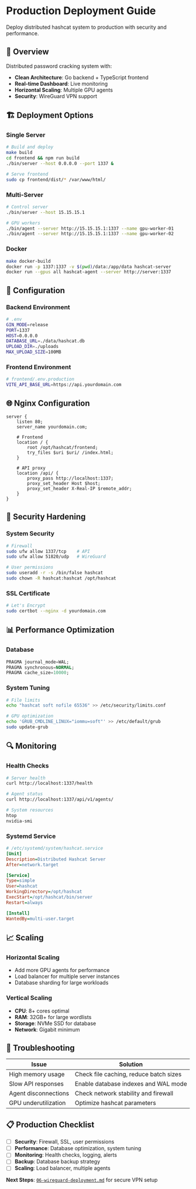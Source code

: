# Production Deployment Guide

Deploy distributed hashcat system to production with security and performance.

## 🚀 Overview

Distributed password cracking system with:
- **Clean Architecture**: Go backend + TypeScript frontend
- **Real-time Dashboard**: Live monitoring
- **Horizontal Scaling**: Multiple GPU agents
- **Security**: WireGuard VPN support

## 🏗️ Deployment Options

### **Single Server**
```bash
# Build and deploy
make build
cd frontend && npm run build
./bin/server --host 0.0.0.0 --port 1337 &

# Serve frontend
sudo cp frontend/dist/* /var/www/html/
```

### **Multi-Server**
```bash
# Control server
./bin/server --host 15.15.15.1

# GPU workers
./bin/agent --server http://15.15.15.1:1337 --name gpu-worker-01
./bin/agent --server http://15.15.15.1:1337 --name gpu-worker-02
```

### **Docker**
```bash
make docker-build
docker run -p 1337:1337 -v $(pwd)/data:/app/data hashcat-server
docker run --gpus all hashcat-agent --server http://server:1337
```

## 🔧 Configuration

### **Backend Environment**
```bash
# .env
GIN_MODE=release
PORT=1337
HOST=0.0.0.0
DATABASE_URL=./data/hashcat.db
UPLOAD_DIR=./uploads
MAX_UPLOAD_SIZE=100MB
```

### **Frontend Environment**
```bash
# frontend/.env.production
VITE_API_BASE_URL=https://api.yourdomain.com
```

## 🌐 Nginx Configuration

```nginx
server {
    listen 80;
    server_name yourdomain.com;

    # Frontend
    location / {
        root /opt/hashcat/frontend;
        try_files $uri $uri/ /index.html;
    }

    # API proxy
    location /api/ {
        proxy_pass http://localhost:1337;
        proxy_set_header Host $host;
        proxy_set_header X-Real-IP $remote_addr;
    }
}
```

## 🔐 Security Hardening

### **System Security**
```bash
# Firewall
sudo ufw allow 1337/tcp    # API
sudo ufw allow 51820/udp   # WireGuard

# User permissions
sudo useradd -r -s /bin/false hashcat
sudo chown -R hashcat:hashcat /opt/hashcat
```

### **SSL Certificate**
```bash
# Let's Encrypt
sudo certbot --nginx -d yourdomain.com
```

## 📊 Performance Optimization

### **Database**
```sql
PRAGMA journal_mode=WAL;
PRAGMA synchronous=NORMAL;
PRAGMA cache_size=10000;
```

### **System Tuning**
```bash
# File limits
echo "hashcat soft nofile 65536" >> /etc/security/limits.conf

# GPU optimization
echo 'GRUB_CMDLINE_LINUX="iommu=soft"' >> /etc/default/grub
sudo update-grub
```

## 🔍 Monitoring

### **Health Checks**
```bash
# Server health
curl http://localhost:1337/health

# Agent status
curl http://localhost:1337/api/v1/agents/

# System resources
htop
nvidia-smi
```

### **Systemd Service**
```ini
# /etc/systemd/system/hashcat.service
[Unit]
Description=Distributed Hashcat Server
After=network.target

[Service]
Type=simple
User=hashcat
WorkingDirectory=/opt/hashcat
ExecStart=/opt/hashcat/bin/server
Restart=always

[Install]
WantedBy=multi-user.target
```

## 📈 Scaling

### **Horizontal Scaling**
- Add more GPU agents for performance
- Load balancer for multiple server instances
- Database sharding for large workloads

### **Vertical Scaling**
- **CPU**: 8+ cores optimal
- **RAM**: 32GB+ for large wordlists
- **Storage**: NVMe SSD for database
- **Network**: Gigabit minimum

## 🐛 Troubleshooting

| Issue | Solution |
|-------|----------|
| High memory usage | Check file caching, reduce batch sizes |
| Slow API responses | Enable database indexes and WAL mode |
| Agent disconnections | Check network stability and firewall |
| GPU underutilization | Optimize hashcat parameters |

## 📋 Production Checklist

- [ ] **Security**: Firewall, SSL, user permissions
- [ ] **Performance**: Database optimization, system tuning
- [ ] **Monitoring**: Health checks, logging, alerts
- [ ] **Backup**: Database backup strategy
- [ ] **Scaling**: Load balancer, multiple agents

**Next Steps**: [`06-wireguard-deployment.md`](06-wireguard-deployment.md) for secure VPN setup
